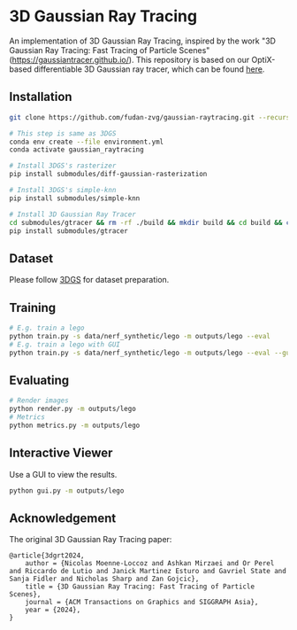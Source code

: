 # 3D Gaussian Ray Tracing
An implementation of 3D Gaussian Ray Tracing, inspired by the work "3D Gaussian Ray Tracing: Fast Tracing of Particle Scenes" (https://gaussiantracer.github.io/). This repository is based on our OptiX-based differentiable 3D Gaussian ray tracer, which can be found [here]().


## Installation

```bash
git clone https://github.com/fudan-zvg/gaussian-raytracing.git --recursive

# This step is same as 3DGS
conda env create --file environment.yml
conda activate gaussian_raytracing

# Install 3DGS's rasterizer
pip install submodules/diff-gaussian-rasterization

# Install 3DGS's simple-knn
pip install submodules/simple-knn

# Install 3D Gaussian Ray Tracer
cd submodules/gtracer && rm -rf ./build && mkdir build && cd build && cmake .. && make && cd ../ && cd ../../
pip install submodules/gtracer
```

## Dataset
Please follow [3DGS](https://github.com/graphdeco-inria/gaussian-splatting) for dataset preparation.


## Training

```bash
# E.g. train a lego
python train.py -s data/nerf_synthetic/lego -m outputs/lego --eval
# E.g. train a lego with GUI
python train.py -s data/nerf_synthetic/lego -m outputs/lego --eval --gui
```

## Evaluating

```bash
# Render images
python render.py -m outputs/lego
# Metrics
python metrics.py -m outputs/lego
```

## Interactive Viewer
Use a GUI to view the results.
```bash
python gui.py -m outputs/lego
```

## Acknowledgement
The original 3D Gaussian Ray Tracing paper:
```
@article{3dgrt2024,
    author = {Nicolas Moenne-Loccoz and Ashkan Mirzaei and Or Perel and Riccardo de Lutio and Janick Martinez Esturo and Gavriel State and Sanja Fidler and Nicholas Sharp and Zan Gojcic},
    title = {3D Gaussian Ray Tracing: Fast Tracing of Particle Scenes},
    journal = {ACM Transactions on Graphics and SIGGRAPH Asia},
    year = {2024},
}
```